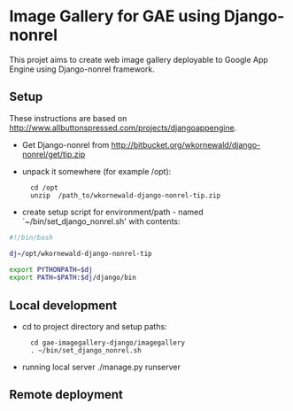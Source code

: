 Image Gallery for GAE using Django-nonrel
=========================================

This projet aims to create web image gallery deployable to Google App Engine using Django-nonrel framework.

Setup
-----

These instructions are based on http://www.allbuttonspressed.com/projects/djangoappengine.

* Get Django-nonrel from http://bitbucket.org/wkornewald/django-nonrel/get/tip.zip

* unpack it somewhere (for example /opt):

		cd /opt
		unzip  /path_to/wkornewald-django-nonrel-tip.zip

* create setup script for environment/path - named `~/bin/set_django_nonrel.sh' with contents:

```bash
#!/bin/bash

dj=/opt/wkornewald-django-nonrel-tip

export PYTHONPATH=$dj
export PATH=$PATH:$dj/django/bin
```

Local development
-----------------

* cd to project directory and setup paths:

		cd gae-imagegallery-django/imagegallery
		. ~/bin/set_django_nonrel.sh


* running local server
		./manage.py runserver


Remote deployment
-----------------



